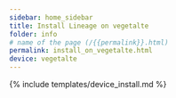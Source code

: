 ```yaml
---
sidebar: home_sidebar
title: Install Lineage on vegetalte
folder: info
# name of the page (/{{permalink}}.html)
permalink: install_on_vegetalte.html
device: vegetalte
---
```

{% include templates/device_install.md %}
